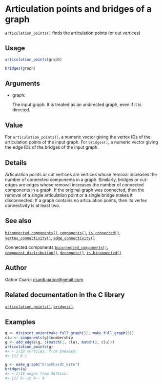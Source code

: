 # Articulation points and bridges of a graph

`articulation_points()` finds the articulation points (or cut vertices)

## Usage

``` r
articulation_points(graph)

bridges(graph)
```

## Arguments

- graph:

  The input graph. It is treated as an undirected graph, even if it is
  directed.

## Value

For `articulation_points()`, a numeric vector giving the vertex IDs of
the articulation points of the input graph. For `bridges()`, a numeric
vector giving the edge IDs of the bridges of the input graph.

## Details

Articulation points or cut vertices are vertices whose removal increases
the number of connected components in a graph. Similarly, bridges or
cut-edges are edges whose removal increases the number of connected
components in a graph. If the original graph was connected, then the
removal of a single articulation point or a single bridge makes it
disconnected. If a graph contains no articulation points, then its
vertex connectivity is at least two.

## See also

[`biconnected_components()`](https://r.igraph.org/reference/biconnected_components.md),
[`components()`](https://r.igraph.org/reference/components.md),
[`is_connected()`](https://r.igraph.org/reference/components.md),
[`vertex_connectivity()`](https://r.igraph.org/reference/vertex_connectivity.md),
[`edge_connectivity()`](https://r.igraph.org/reference/edge_connectivity.md)

Connected components
[`biconnected_components()`](https://r.igraph.org/reference/biconnected_components.md),
[`component_distribution()`](https://r.igraph.org/reference/components.md),
[`decompose()`](https://r.igraph.org/reference/decompose.md),
[`is_biconnected()`](https://r.igraph.org/reference/is_biconnected.md)

## Author

Gabor Csardi <csardi.gabor@gmail.com>

## Related documentation in the C library

[`articulation_points()`](https://igraph.org/c/html/latest/igraph-Structural.html#igraph_articulation_points),
[`bridges()`](https://igraph.org/c/html/latest/igraph-Structural.html#igraph_bridges).

## Examples

``` r
g <- disjoint_union(make_full_graph(5), make_full_graph(5))
clu <- components(g)$membership
g <- add_edges(g, c(match(1, clu), match(2, clu)))
articulation_points(g)
#> + 2/10 vertices, from b98a8e5:
#> [1] 6 1

g <- make_graph("krackhardt_kite")
bridges(g)
#> + 2/18 edges from 4845ccc:
#> [1] 9--10 8-- 9
```
